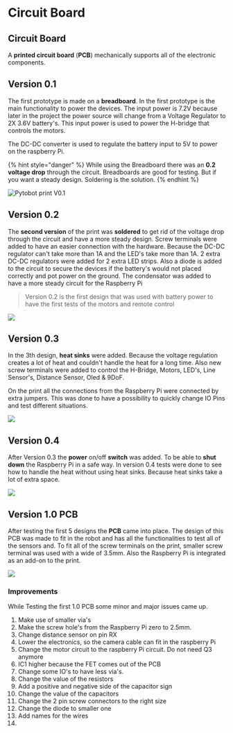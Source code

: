 # Circuit Board

## Circuit Board

A **printed circuit board** \(**PCB**\) mechanically supports all of the electronic components.

## Version 0.1

The first prototype is made on a **breadboard**. In the first prototype is the main functionality to power the devices. The input power is 7.2V because later in the project the power source will change from a Voltage Regulator to 2X 3.6V battery's. This input power is used to power the H-bridge that controls the motors. 

The DC-DC converter is used to regulate the battery input to 5V to power on the raspberry Pi.

{% hint style="danger" %}
While using the Breadboard there was an **0.2 voltage drop** through the circuit. Breadboards are good for testing. But if you want a steady design. Soldering is the solution. 
{% endhint %}

![Pytobot print V0.1](../../.gitbook/assets/img_5078-2-copy.jpg)

## Version 0.2

The **second version** of the print was **soldered** to get rid of the voltage drop through the circuit and have a more steady design. Screw terminals were added  to have an easier connection with the hardware. Because the DC-DC regulator can't take more than 1A and the LED's take more than 1A. 2 extra DC-DC regulators were added for 2 extra LED strips. Also a diode is added to the circuit to secure the devices if the battery's would not placed correctly and pot power on the ground. The condensator was added to have a more steady circuit for the Raspberry Pi

> Version 0.2 is the first design that was used with battery power to have the first tests of the motors and remote control



![](../../.gitbook/assets/img_3614-copy.jpg)

## Version 0.3

In the 3th design, **heat sinks** were added. Because the voltage regulation creates a lot of heat and couldn't handle the heat for a long time. Also new screw terminals were added to control the H-Bridge, Motors, LED's, Line Sensor's, Distance Sensor, Oled & 9DoF. 

On the print all the connections from the Raspberry Pi were connected by extra jumpers. This was done to have a possibility to quickly change IO Pins and test different situations. 

![](../../.gitbook/assets/img_3612-copy.jpg)

## Version 0.4

After Version 0.3 the **power** on/off **switch** was added. To be able to **shut down** the Raspberry Pi in a safe way. In version 0.4 tests were done to see how to handle the heat without using heat sinks. Because heat sinks take a lot of extra space. 

![](../../.gitbook/assets/img_3615-copy.jpg)

## Version 1.0 PCB

After testing the first 5 designs the **PCB** came into place. The design of this PCB was made to fit in the robot and has all the functionalities to test all of the sensors and. To fit all of the screw terminals on the print, smaller screw terminal was used with a wide of 3.5mm. Also the Raspberry Pi is integrated as an add-on to the print.

![](../../.gitbook/assets/0a3b964b-c420-445c-a626-979100233cd0_1_0_1.png)

### Improvements

While Testing the first 1.0 PCB some minor and major issues came up. 

1. Make use of smaller via's
2. Make the screw hole's from the Raspberry Pi zero to 2.5mm.
3. Change distance sensor on pin RX
4. Lower the electronics, so the camera cable can fit in the raspberry Pi
5. Change the motor circuit to the raspberry Pi circuit. Do not need Q3 anymore
6. IC1 higher because the FET comes out of the PCB
7. Change some IO's to have less via's.
8. Change the value of the resistors
9. Add a positive and negative side of the capacitor sign
10. Change the value of the capacitors
11. Change the 2 pin screw connectors to the right size
12. Change the diode to smaller one
13. Add names for the wires
14. 
